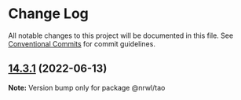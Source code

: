 # Change Log

All notable changes to this project will be documented in this file.
See [Conventional Commits](https://conventionalcommits.org) for commit guidelines.

## [14.3.1](https://github.com/nrwl/nx/compare/14.3.0...14.3.1) (2022-06-13)

**Note:** Version bump only for package @nrwl/tao
